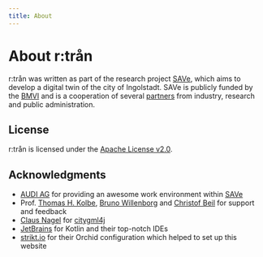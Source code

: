 ```yaml
---
title: About
---
```


# About r:trån

r:trån was written as part of the research project [SAVe](https://save-in.digital), which aims to develop a digital twin of the city of Ingolstadt.
SAVe is publicly funded by the [BMVI](https://www.bmvi.de/EN) and is a cooperation of several [partners](https://save-in.digital/en/partner/) from industry, research and public administration.

## License

r:trån is licensed under the [Apache License v2.0](https://www.apache.org/licenses/LICENSE-2.0.html).

## Acknowledgments

* [AUDI AG](https://github.com/audi) for providing an awesome work environment within [SAVe](https://save-in.digital)
* Prof. [Thomas H. Kolbe](https://www.lrg.tum.de/en/gis/our-team/staff/prof-thomas-h-kolbe/), [Bruno Willenborg](https://www.lrg.tum.de/en/gis/our-team/staff/bruno-willenborg/) and [Christof Beil](https://www.lrg.tum.de/en/gis/our-team/staff/christof-beil/) for support and feedback
* [Claus Nagel](https://github.com/clausnagel) for [citygml4j](https://github.com/citygml4j/citygml4j)
* [JetBrains](https://github.com/JetBrains) for Kotlin and their top-notch IDEs
* [strikt.io](https://strikt.io) for their Orchid configuration which helped to set up this website
